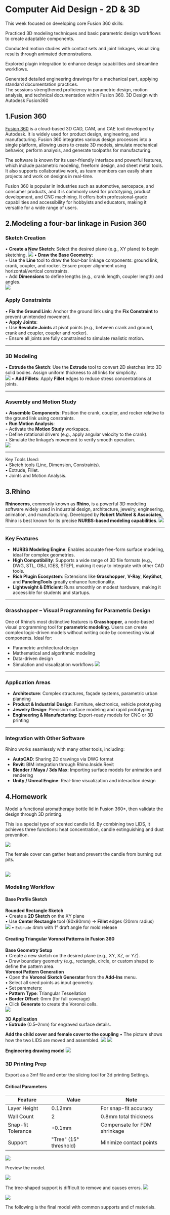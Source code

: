 # Computer Aid Design - 2D & 3D

This week focused on developing core Fusion 360 skills:  

Practiced 3D modeling techniques and basic parametric design workflows to create adaptable components.  

Conducted motion studies with contact sets and joint linkages, visualizing results through animated demonstrations.  

Explored plugin integration to enhance design capabilities and streamline workflows.  

Generated detailed engineering drawings for a mechanical part, applying standard documentation practices.  
The sessions strengthened proficiency in parametric design, motion analysis, and technical documentation within Fusion 360.
3D Design with Autodesk Fusion360

## 1.Fusion 360
[Fusion 360](https://www.autodesk.com/products/fusion-360/overview?term=1-YEAR&tab=subscription) is a cloud-based 3D CAD, CAM, and CAE tool developed by Autodesk. It is widely used for product design, engineering, and manufacturing. Fusion 360 integrates various design processes into a single platform, allowing users to create 3D models, simulate mechanical behavior, perform analysis, and generate toolpaths for manufacturing.

The software is known for its user-friendly interface and powerful features, which include parametric modeling, freeform design, and sheet metal tools. It also supports collaborative work, as team members can easily share projects and work on designs in real-time.

Fusion 360 is popular in industries such as automotive, aerospace, and consumer products, and it is commonly used for prototyping, product development, and CNC machining. It offers both professional-grade capabilities and accessibility for hobbyists and educators, making it versatile for a wide range of users.

## 2.Modeling a four-bar linkage in Fusion 360

### **Sketch Creation**  

   • **Create a New Sketch**: 
   Select the desired plane (e.g., XY plane) to begin sketching. 
   ![](https://unncfab.oss-cn-hangzhou.aliyuncs.com/img/zhao/20250507164008587.png) 
   • **Draw the Base Geometry**:  
     ◦ Use the **Line** tool to draw the four-bar linkage components: ground link, crank, coupler, and rocker. Ensure proper alignment using horizontal/vertical constraints.  
     ◦ Add **Dimensions** to define lengths (e.g., crank length, coupler length) and angles.  
![](https://unncfab.oss-cn-hangzhou.aliyuncs.com/img/zhao/20250408173652889.png)


### **Apply Constraints**  
   • **Fix the Ground Link**: Anchor the ground link using the **Fix Constraint** to prevent unintended movement.  
   • **Apply Joints**:  
     ◦ Use **Revolute Joints** at pivot points (e.g., between crank and ground, crank and coupler, coupler and rocker).  
     ◦ Ensure all joints are fully constrained to simulate realistic motion.  

---

### **3D Modeling**  
   • **Extrude the Sketch**: Use the **Extrude** tool to convert 2D sketches into 3D solid bodies. Assign uniform thickness to all links for simplicity.  
   ![](https://unncfab.oss-cn-hangzhou.aliyuncs.com/img/zhao/20250325152630525.png)
   • **Add Fillets**: Apply **Fillet** edges to reduce stress concentrations at joints.  

---

### **Assembly and Motion Study**  
   • **Assemble Components**: Position the crank, coupler, and rocker relative to the ground link using constraints.  
   • **Run Motion Analysis**:  
     ◦ Activate the **Motion Study** workspace.  
     ◦ Define rotational drivers (e.g., apply angular velocity to the crank).  
     ◦ Simulate the linkage’s movement to verify smooth operation.  
![](https://unncfab.oss-cn-hangzhou.aliyuncs.com/img/zhao/20250325165034724.png)
 

---
Key Tools Used:  
• Sketch tools (Line, Dimension, Constraints).  
• Extrude, Fillet.  
• Joints and Motion Analysis.  

## 3.Rhino

**Rhinoceros**, commonly known as **Rhino**, is a powerful 3D modeling software widely used in industrial design, architecture, jewelry, engineering, animation, and manufacturing. Developed by **Robert McNeel & Associates**, Rhino is best known for its precise **NURBS-based modeling capabilities**.
![](https://unncfab.oss-cn-hangzhou.aliyuncs.com/img/zhao/20250507171413293.png)

---

###  Key Features

* **NURBS Modeling Engine**: Enables accurate free-form surface modeling, ideal for complex geometries.
* **High Compatibility**: Supports a wide range of 3D file formats (e.g., DWG, STL, OBJ, IGES, STEP), making it easy to integrate with other CAD tools.
* **Rich Plugin Ecosystem**: Extensions like **Grasshopper**, **V-Ray**, **KeyShot**, and **PanelingTools** greatly enhance functionality.
* **Lightweight & Efficient**: Runs smoothly on modest hardware, making it accessible for students and startups.

---

### Grasshopper – Visual Programming for Parametric Design

One of Rhino’s most distinctive features is **Grasshopper**, a node-based visual programming tool for **parametric modeling**. Users can create complex logic-driven models without writing code by connecting visual components. Ideal for:

* Parametric architectural design
* Mathematical and algorithmic modeling
* Data-driven design
* Simulation and visualization workflows
![](https://unncfab.oss-cn-hangzhou.aliyuncs.com/img/zhao/20250507171528911.png)
---

### Application Areas

* **Architecture**: Complex structures, façade systems, parametric urban planning
* **Product & Industrial Design**: Furniture, electronics, vehicle prototyping
* **Jewelry Design**: Precision surface modeling and rapid prototyping
* **Engineering & Manufacturing**: Export-ready models for CNC or 3D printing

---

### Integration with Other Software

Rhino works seamlessly with many other tools, including:

* **AutoCAD**: Sharing 2D drawings via DWG format
* **Revit**: BIM integration through Rhino.Inside.Revit
* **Blender / Maya / 3ds Max**: Importing surface models for animation and rendering
* **Unity / Unreal Engine**: Real-time visualization and interaction design




## 4.Homework

Model a functional aromatherapy bottle lid in Fusion 360*, then validate the design through 3D printing. 

 This is a special type of scented candle lid. By combining two LIDS, it achieves three functions: heat concentration, candle extinguishing and dust prevention.

![](https://unncfab.oss-cn-hangzhou.aliyuncs.com/img/zhao/2ab86df2ee508d4a4f5e7711e0a4350.jpg)

The female cover can gather heat and prevent the candle from burning out pits.

![](https://unncfab.oss-cn-hangzhou.aliyuncs.com/img/zhao/20250417134308991.png)
---

### Modeling Workflow  

####  Base Profile Sketch 
**Rounded Rectangle Sketch**  
  • Create a **2D Sketch** on the XY plane  
  • Use **Center Rectangle** tool (80x80mm) → **Fillet** edges (20mm radius)  
 ![](https://unncfab.oss-cn-hangzhou.aliyuncs.com/img/zhao/20250507165941342.png)
  • `Extrude` 4mm with 1° draft angle for mold release  
#### Creating Triangular Voronoi Patterns in Fusion 360


 **Base Geometry Setup**  
• Create a new sketch on the desired plane (e.g., XY, XZ, or YZ).  
• Draw boundary geometry (e.g., rectangle, circle, or custom shape) to define the pattern area.  
**Voronoi Pattern Generation**  
• Open the **Voronoi Sketch Generator** from the **Add-Ins** menu.  
• Select all seed points as input geometry.  
• Set parameters:  
  • **Pattern Type**: Triangular Tessellation  
  • **Border Offset**: 0mm (for full coverage)  
• Click **Generate** to create the Voronoi cells.  
![](https://unncfab.oss-cn-hangzhou.aliyuncs.com/img/zhao/20250417041124137.png)

 **3D Application**  
• **Extrude** (0.5–2mm) for engraved surface details.   

**Add the child cover and female cover to the coupling**
• The picture shows how the two LIDS are moved and assembled.
![](https://unncfab.oss-cn-hangzhou.aliyuncs.com/img/zhao/20250417035510467.png)
![](https://unncfab.oss-cn-hangzhou.aliyuncs.com/img/zhao/20250417035525242.png)

**Engineering drawing model**
![](https://unncfab.oss-cn-hangzhou.aliyuncs.com/img/zhao/20250417040018113.png)
### 3D Printing Prep  
Export as a 3mf file and enter the slicing tool for 3d printing Settings.
#### Critical Parameters
| Feature          | Value              | Note                  |  
|------------------|--------------------|-----------------------|  
| Layer Height     | 0.12mm            | For snap-fit accuracy |  
| Wall Count       | 2                 | 0.8mm total thickness |  
| Snap-fit Tolerance | +0.1mm           | Compensate for FDM shrinkage |  
| Support          | "Tree" (15° threshold) | Minimize contact points |  

![](https://unncfab.oss-cn-hangzhou.aliyuncs.com/img/zhao/20250417042850809.png)

Preview the model.

![](https://unncfab.oss-cn-hangzhou.aliyuncs.com/img/zhao/20250417043001855.png)

The tree-shaped support is difficult to remove and causes errors.
![](https://unncfab.oss-cn-hangzhou.aliyuncs.com/img/zhao/84798573ef41d377ec2f9ea741b50a4.jpg)

![](https://unncfab.oss-cn-hangzhou.aliyuncs.com/img/zhao/c553fa2b4adfd2d484824bc6d2bf30d.jpg)

The following is the final model with common supports and cf materials.